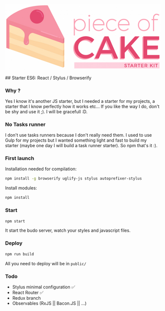 <p align="center">
  <img src="https://github.com/ziiw/starter-es6-react/blob/master/public/assets/img/piece_of_cake-02.jpg" />
</p>
## Starter ES6: React / Stylus / Browserify

### Why ?
Yes I know it's another JS starter, but I needed a starter for my projects, a starter that I know perfectly how it works etc... If you like the way I do, don't be shy and use it ;). I will be gracefull :D.

### No Tasks runner
I don't use tasks runners because I don't really need them. I used to use Gulp for my projects but I wanted something light and fast to build my starter (maybe one day I will build a task runner starter). So npm that's it :).

### First launch
Installation needed for compilation:
``` sh
npm install -g browserify uglify-js stylus autoprefixer-stylus
```

Install modules:
``` sh
npm install
```

### Start
``` sh
npm start
```
It start the budo server, watch your styles and javascript files.

### Deploy
``` sh
npm run build
```
All you need to deploy will be in `public/`

### Todo
* Stylus minimal configuration :white_check_mark:
* React Router :white_check_mark:
* Redux branch 
* Observables (RxJS || Bacon.JS || ...)
